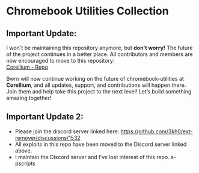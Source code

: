 # Chromebook Utilities Collection

## Important Update:
I won't be maintaining this repository anymore, but **don't worry!** The future of the project continues in a better place. All contributors and members are now encouraged to move to this repository:  
[Corellium - Repo](https://github.com/Burvyn/Corellium/tree/main)

Bwrn will now continue working on the future of chromebook-utilities at **Corellium**, and all updates, support, and contributions will happen there. Join them and help take this project to the next level! Let’s build something amazing together!

## Important Update 2:
- Please join the discord server linked here: https://github.com/3kh0/ext-remover/discussions/1532
- All exploits in this repo have been moved to the Discord server linked above.
- I maintain the Discord server and I've lost interest of this repo. s-pscripts
